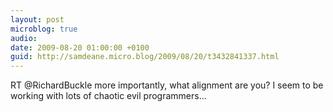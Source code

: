 ```yaml
---
layout: post
microblog: true
audio: 
date: 2009-08-20 01:00:00 +0100
guid: http://samdeane.micro.blog/2009/08/20/t3432841337.html
---
```

RT @RichardBuckle  more importantly, what alignment are you? I seem to be working with lots of chaotic evil programmers...
